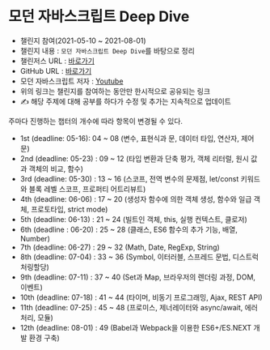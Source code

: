# 모던 자바스크립트 Deep Dive

- 챌린지 참여(2021-05-10 ~ 2021-08-01)
- 챌린지 내용 : `모던 자바스크립트 Deep Dive`를 바탕으로 정리
- 챌린저스 URL : [바로가기](https://chlngers.onelink.me/Ju7U/31a95cd)
- GitHub URL : [바로가기](https://github.com/dynamic-programmers/modern-js-deep-dive)
- 모던 자바스크립트 저자 : [Youtube](https://www.youtube.com/channel/UCmcB2RZ8OjfS1vqdaGDxzjw/playlists)
- 위의 링크는 챌린지를 참여하는 동안만 한시적으로 공유되는 링크
- ✍️ 해당 주제에 대해 공부를 하다가 수정 및 추가는 지속적으로 업데이트

주마다 진행하는 챕터의 개수에 따라 항목이 변경될 수 있다.

- 1st (deadline: 05-16): 04 ~ 08 (변수, 표현식과 문, 데이터 타입, 연산자, 제어문)
- 2nd (deadline: 05-23) : 09 ~ 12 (타입 변환과 단축 평가, 객체 리터럴, 원시 값과 객체의 비교, 함수)
- 3rd (deadline: 05-30) : 13 ~ 16 (스코프, 전역 변수의 문제점, let/const 키워드와 블록 레벨 스코프, 프로퍼티 어트리뷰트)
- 4th (deadline: 06-06) : 17 ~ 20 (생성자 함수에 의한 객체 생성, 함수와 일급 객체, 프로토타입, strict mode)
- 5th (deadline: 06-13) : 21 ~ 24 (빌트인 객체, this, 실행 컨텍스트, 클로저)
- 6th (deadline : 06-20) : 25 ~ 28 (클래스, ES6 함수의 추가 기능, 배열, Number)
- 7th (deadline: 06-27) : 29 ~ 32 (Math, Date, RegExp, String)
- 8th (deadline: 07-04) : 33 ~ 36 (Symbol, 이터러블, 스프레드 문법, 디스트럭처링할당)
- 9th (deadline: 07-11) : 37 ~ 40 (Set과 Map, 브라우저의 렌더링 과정, DOM, 이벤트)
- 10th (deadline: 07-18) : 41 ~ 44 (타이머, 비동기 프로그래밍, Ajax, REST API)
- 11th (deadline: 07-25) : 45 ~ 48 (프로미스, 제너레이터와 async/await, 에러처리, 모듈)
- 12th (deadline: 08-01) : 49 (Babel과 Webpack을 이용한 ES6+/ES.NEXT 개발 환경 구축)
